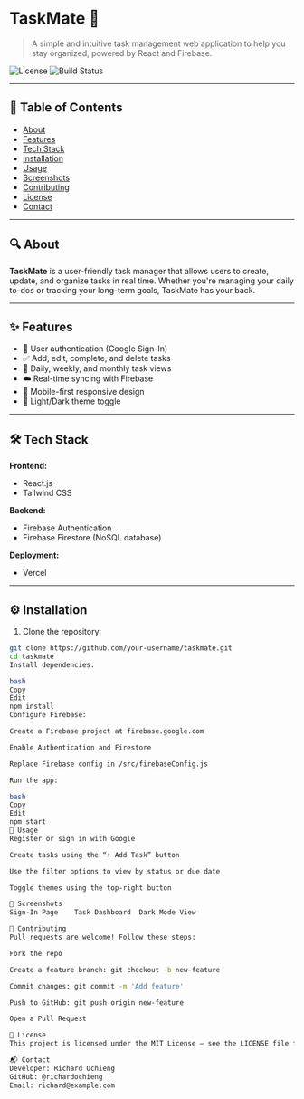 # TaskMate 📝

> A simple and intuitive task management web application to help you stay organized, powered by React and Firebase.

![License](https://img.shields.io/badge/license-MIT-blue.svg)
![Build Status](https://img.shields.io/badge/build-passing-brightgreen.svg)

---

## 📌 Table of Contents

- [About](#about)
- [Features](#features)
- [Tech Stack](#tech-stack)
- [Installation](#installation)
- [Usage](#usage)
- [Screenshots](#screenshots)
- [Contributing](#contributing)
- [License](#license)
- [Contact](#contact)

---

## 🔍 About

**TaskMate** is a user-friendly task manager that allows users to create, update, and organize tasks in real time. Whether you're managing your daily to-dos or tracking your long-term goals, TaskMate has your back.

---

## ✨ Features

- 🔐 User authentication (Google Sign-In)
- ✅ Add, edit, complete, and delete tasks
- 📅 Daily, weekly, and monthly task views
- ☁️ Real-time syncing with Firebase
- 📱 Mobile-first responsive design
- 🌙 Light/Dark theme toggle

---

## 🛠️ Tech Stack

**Frontend:**
- React.js
- Tailwind CSS

**Backend:**
- Firebase Authentication
- Firebase Firestore (NoSQL database)

**Deployment:**
- Vercel

---

## ⚙️ Installation

1. Clone the repository:
```bash
git clone https://github.com/your-username/taskmate.git
cd taskmate
Install dependencies:

bash
Copy
Edit
npm install
Configure Firebase:

Create a Firebase project at firebase.google.com

Enable Authentication and Firestore

Replace Firebase config in /src/firebaseConfig.js

Run the app:

bash
Copy
Edit
npm start
🚀 Usage
Register or sign in with Google

Create tasks using the “+ Add Task” button

Use the filter options to view by status or due date

Toggle themes using the top-right button

📸 Screenshots
Sign-In Page	Task Dashboard	Dark Mode View

🤝 Contributing
Pull requests are welcome! Follow these steps:

Fork the repo

Create a feature branch: git checkout -b new-feature

Commit changes: git commit -m 'Add feature'

Push to GitHub: git push origin new-feature

Open a Pull Request

📄 License
This project is licensed under the MIT License — see the LICENSE file for details.

📬 Contact
Developer: Richard Ochieng
GitHub: @richardochieng
Email: richard@example.com

